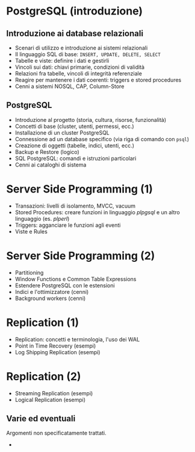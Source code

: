 

# PostgreSQL (introduzione)
## Introduzione ai database relazionali
- Scenari di utilizzo e introduzione ai sistemi relazionali
- Il linguaggio SQL di base: ```INSERT, UPDATE, DELETE, SELECT```
- Tabelle e viste: definire i dati e gestirli
- Vincoli sui dati: chiavi primarie, condizioni di validità
- Relazioni fra tabelle, vincoli di integrità referenziale
- Reagire per mantenere i dati coerenti: triggers e stored procedures
- Cenni a sistemi NOSQL, CAP, Column-Store

## PostgreSQL
- Introduzione al progetto (storia, cultura, risorse, funzionalità)
- Concetti di base (cluster, utenti, permessi, ecc.)
- Installazione di un cluster PostgreSQL
- Connessione ad un database specifico (via riga di comando con `psql`)
- Creazione di oggetti (tabelle, indici, utenti, ecc.)
- Backup e Restore (logico)
- SQL PostgreSQL: comandi e istruzioni particolari
- Cenni ai cataloghi di sistema

# Server Side Programming (1)
- Transazioni: livelli di isolamento, MVCC, vacuum
- Stored Procedures: creare funzioni in linguaggio *plpgsql* e un altro linguaggio (es. *plperl*)
- Triggers: agganciare le funzioni agli eventi
- Viste e Rules

# Server Side Programming (2)
- Partitioning
- Window Functions e Common Table Expressions
- Estendere PostgreSQL con le estensioni
- Indici e l'ottimizzatore (cenni)
- Background workers (cenni)



# Replication (1)
- Replication: concetti e terminologia, l'uso dei WAL
- Point in Time Recovery (esempi)
- Log Shipping Replication (esempi)

# Replication (2)
- Streaming Replication (esempi)
- Logical Replication (esempi)

## Varie ed eventuali
Argomenti non specificatamente trattati.

-
